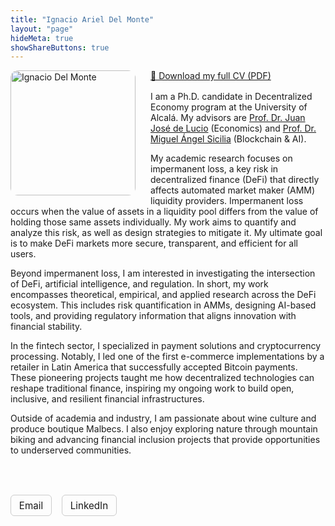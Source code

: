 ```yaml
---
title: "Ignacio Ariel Del Monte"
layout: "page"
hideMeta: true
showShareButtons: true
---
```


<img src="/images/Profile_IADM.jpeg" alt="Ignacio Del Monte" style="width: 200px; border-radius: 12px; margin: 0 1.5rem 1rem 0; float: left;">

<div style="margin-top: 0.2rem; margin-bottom: 1rem;">
  <a href="/files/cv-ignacio-del-monte.pdf" class="btn-cv" target="_blank">📄 Download my full CV (PDF)</a>
</div>

<div class="justified">

I am a Ph.D. candidate in Decentralized Economy program at the University of Alcalá. My advisors are [Prof. Dr. Juan José de Lucio](https://www.uah.es/es/estudios/profesor/Juan-Jose-de-Lucio-Fernandez/) (Economics) and [Prof. Dr. Miguel Ángel Sicilia](https://www.uah.es/es/estudios/profesor/Miguel-Angel-Sicilia-Urban/) (Blockchain & AI).

My academic research focuses on impermanent loss, a key risk in decentralized finance (DeFi) that directly affects automated market maker (AMM) liquidity providers. Impermanent loss occurs when the value of assets in a liquidity pool differs from the value of holding those same assets individually. My work aims to quantify and analyze this risk, as well as design strategies to mitigate it. My ultimate goal is to make DeFi markets more secure, transparent, and efficient for all users.

Beyond impermanent loss, I am interested in investigating the intersection of DeFi, artificial intelligence, and regulation. In short, my work encompasses theoretical, empirical, and applied research across the DeFi ecosystem. This includes risk quantification in AMMs, designing AI-based tools, and providing regulatory information that aligns innovation with financial stability.

In the fintech sector, I specialized in payment solutions and cryptocurrency processing. Notably, I led one of the first e-commerce implementations by a retailer in Latin America that successfully accepted Bitcoin payments. These pioneering projects taught me how decentralized technologies can reshape traditional finance, inspiring my ongoing work to build open, inclusive, and resilient financial infrastructures.

Outside of academia and industry, I am passionate about wine culture and produce boutique Malbecs. I also enjoy exploring nature through mountain biking and advancing financial inclusion projects that provide opportunities to underserved communities.

<br>

<div class="home-contact" style="margin-top: 2rem; display: flex; gap: 1rem; flex-wrap: wrap; font-size: 0.95rem;">
  <a href="mailto:ignacio.monte@uah.es" style="text-decoration: none; border: 1px solid #ccc; padding: 0.4rem 0.8rem; border-radius: 6px;">Email</a>
  <a href="https://www.linkedin.com/in/fitins/" target="_blank" style="text-decoration: none; border: 1px solid #ccc; padding: 0.4rem 0.8rem; border-radius: 6px;">LinkedIn</a>
</div>

</div>
